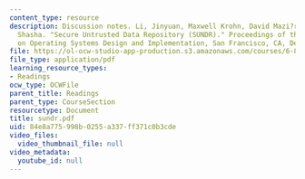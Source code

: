 ```yaml
---
content_type: resource
description: Discussion notes. Li, Jinyuan, Maxwell Krohn, David Mazi?res, Dennis
  Shasha. "Secure Untrusted Data Repository (SUNDR)." Proceedings of the 6th Symposium
  on Operating Systems Design and Implementation, San Francisco, CA, December 2004.
file: https://ol-ocw-studio-app-production.s3.amazonaws.com/courses/6-824-distributed-computer-systems-engineering-spring-2006/84e8a775998b0255a337ff371c0b3cde_sundr.pdf
file_type: application/pdf
learning_resource_types:
- Readings
ocw_type: OCWFile
parent_title: Readings
parent_type: CourseSection
resourcetype: Document
title: sundr.pdf
uid: 84e8a775-998b-0255-a337-ff371c0b3cde
video_files:
  video_thumbnail_file: null
video_metadata:
  youtube_id: null
---
```

